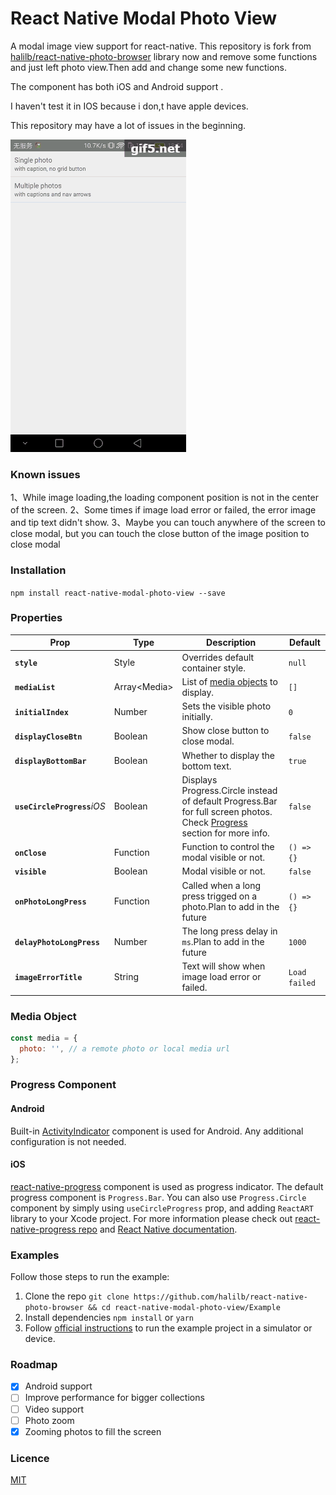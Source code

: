 # React Native Modal Photo View

A modal image view support for react-native. This repository is fork from [halilb/react-native-photo-browser](https://github.com/halilb/react-native-photo-browser) library now and remove some functions and just left photo view.Then add and change some new functions.

The component has both iOS and Android support .

I haven't test it in IOS because i don,t have apple devices.

This repository may have a lot of issues in the beginning.

![](screenshots/screenshoot.gif)

### Known issues
1、While image loading,the loading component position is not in the center of the screen.
2、Some times if image load error or failed, the error image and tip text didn't show.
3、Maybe you can touch anywhere of the screen to close modal, but you can touch the close button of the image position to close modal

### Installation 
```npm install react-native-modal-photo-view --save```

### Properties

| Prop | Type | Description | Default |
|---|---|---|---|
|**`style`**|Style|Overrides default container style.|`null`|
|**`mediaList`**|Array\<Media\>|List of [media objects](#media-object) to display.|`[]`|
|**`initialIndex`**|Number|Sets the visible photo initially.|`0`|
|**`displayCloseBtn`**|Boolean|Show close button to close modal.|`false`|
|**`displayBottomBar`**|Boolean|Whether to display the bottom text.|`true`|
|**`useCircleProgress`**_iOS_|Boolean|Displays Progress.Circle instead of default Progress.Bar for full screen photos. Check [Progress](#progress-component) section for more info.|`false`|
|**`onClose`**|Function|Function to control the modal visible or not.|`() => {}`|
|**`visible`**|Boolean|Modal visible or not.|`false`|
|**`onPhotoLongPress`**|Function|Called when a long press trigged on a photo.Plan to add in the future|`() => {}`|
|**`delayPhotoLongPress`**|Number|The long press delay in `ms`.Plan to add in the future|`1000`|
|**`imageErrorTitle`**|String|Text will show when image load error or failed.|`Load failed`|

### Media Object

```js
const media = {
  photo: '', // a remote photo or local media url
};
```


### Progress Component

#### Android

Built-in [ActivityIndicator](https://facebook.github.io/react-native/docs/activityindicator.html) component is used for Android. Any additional configuration is not needed.

#### iOS

[react-native-progress](https://github.com/oblador/react-native-progress) component is used as progress indicator. The default progress component is `Progress.Bar`. You can also use `Progress.Circle` component by simply using `useCircleProgress` prop, and adding `ReactART` library to your Xcode project. For more information please check out [react-native-progress repo](https://github.com/oblador/react-native-progress#reactart-based-components) and [React Native documentation](http://facebook.github.io/react-native/docs/linking-libraries-ios.html#content).

### Examples

Follow those steps to run the example:

1. Clone the repo `git clone https://github.com/halilb/react-native-photo-browser && cd react-native-modal-photo-view/Example`
2. Install dependencies `npm install` or `yarn`
3. Follow [official instructions](https://facebook.github.io/react-native/docs/getting-started.html) to run the example project in a simulator or device.

### Roadmap
- [x] Android support
- [ ] Improve performance for bigger collections
- [ ] Video support
- [ ] Photo zoom
- [x] Zooming photos to fill the screen

### Licence
[MIT](http://opensource.org/licenses/mit-license.html)
